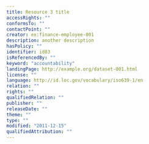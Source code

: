```yaml
---
title: Resource 3 title
accessRights: ""
conformsTo: ""
contactPoint: ""
creator: ex:finance-employee-001
description: another description
hasPolicy: ""
identifier: id03
isReferencedBy: ""
keyword: "accountability"
landingPage: http://example.org/dataset-001.html
license: ""
language: http://id.loc.gov/vocabulary/iso639-1/en
relation: ""
rights: ""
qualifiedRelation: ""
publisher: ""
releaseDate: ""
theme: ""
type: ""
modified: "2011-12-15"
qualifiedAttribution: ""
---
```


